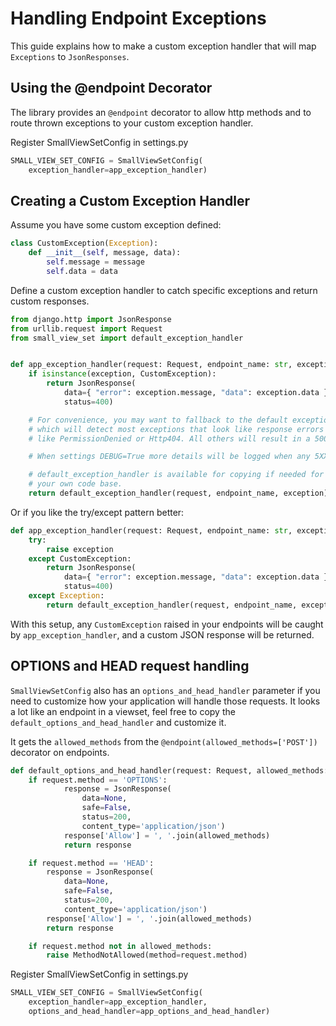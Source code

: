 # Handling Endpoint Exceptions

This guide explains how to make a custom exception handler that will map `Exceptions` to `JsonResponses`.

## Using the @endpoint Decorator

The library provides an `@endpoint` decorator to allow http methods and to route thrown exceptions to your custom exception handler.

Register SmallViewSetConfig in settings.py
```python
SMALL_VIEW_SET_CONFIG = SmallViewSetConfig(
    exception_handler=app_exception_handler)
```

## Creating a Custom Exception Handler

Assume you have some custom exception defined:

```python
class CustomException(Exception):
    def __init__(self, message, data):
        self.message = message
        self.data = data
```

Define a custom exception handler to catch specific exceptions and return custom responses.

```python
from django.http import JsonResponse
from urllib.request import Request
from small_view_set import default_exception_handler


def app_exception_handler(request: Request, endpoint_name: str, exception):
    if isinstance(exception, CustomException):
        return JsonResponse(
            data={ "error": exception.message, "data": exception.data },
            status=400)

    # For convenience, you may want to fallback to the default exception handler
    # which will detect most exceptions that look like response errors
    # like PermissionDenied or Http404. All others will result in a 500 response.

    # When settings DEBUG=True more details will be logged when any 5XX response is caught.

    # default_exception_handler is available for copying if needed for inspiration in
    # your own code base.
    return default_exception_handler(request, endpoint_name, exception)
```

Or if you like the try/except pattern better:

```python
def app_exception_handler(request: Request, endpoint_name: str, exception):
    try:
        raise exception
    except CustomException:
        return JsonResponse(
            data={ "error": exception.message, "data": exception.data },
            status=400)
    except Exception:
        return default_exception_handler(request, endpoint_name, exception)
```

With this setup, any `CustomException` raised in your endpoints will be caught by `app_exception_handler`, and a custom JSON response will be returned.

## OPTIONS and HEAD request handling

`SmallViewSetConfig` also has an `options_and_head_handler` parameter if you need to customize how
your application will handle those requests. It looks a lot like an endpoint in a viewset,
feel free to copy the `default_options_and_head_handler` and customize it.

It gets the `allowed_methods` from the `@endpoint(allowed_methods=['POST'])` decorator on endpoints.

```python
def default_options_and_head_handler(request: Request, allowed_methods: list[str]):
    if request.method == 'OPTIONS':
            response = JsonResponse(
                data=None,
                safe=False,
                status=200,
                content_type='application/json')
            response['Allow'] = ', '.join(allowed_methods)
            return response

    if request.method == 'HEAD':
        response = JsonResponse(
            data=None,
            safe=False,
            status=200,
            content_type='application/json')
        response['Allow'] = ', '.join(allowed_methods)
        return response

    if request.method not in allowed_methods:
        raise MethodNotAllowed(method=request.method)
```

Register SmallViewSetConfig in settings.py

```python
SMALL_VIEW_SET_CONFIG = SmallViewSetConfig(
    exception_handler=app_exception_handler,
    options_and_head_handler=app_options_and_head_handler)
```